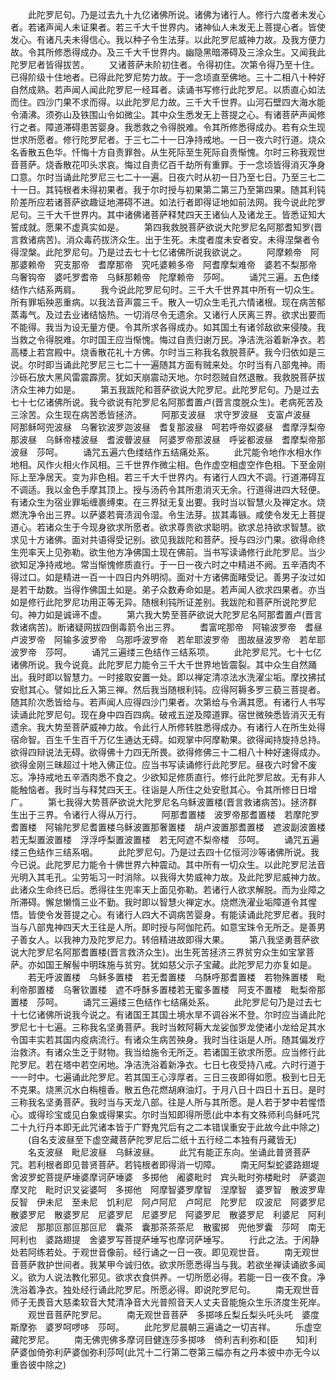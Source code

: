 <!-- { "loadSidebar": true } -->
　　此陀罗尼句。乃是过去九十九亿诸佛所说。诸佛为诸行人。修行六度者未发心者。若诸声闻人未证果者。若三千大千世界内。诸神仙人未发无上菩提心者。皆使发心。有诸凡夫未得信心。我以种子令生法芽。以此陀罗尼威神力故。及我方便力故。令其所修悉得成办。及三千大千世界内。幽隐黑暗滞碍及三涂众生。又闻我此陀罗尼者皆得拔苦。
　　又诸菩萨未阶初住者。令得初住。次第令得乃至十住。已得阶级十住地者。已得此陀罗尼势力故。于一念顷直至佛地。三十二相八十种好自然成熟。若声闻人闻此陀罗尼一经耳者。读诵书写修行此陀罗尼。以质直心如法而住。四沙门果不求而得。以此陀罗尼力故。三千大千世界。山河石壁四大海水能令涌沸。须弥山及铁围山令如微尘。其中众生悉发无上菩提之心。有诸菩萨声闻修行之者。障道滞碍患苦婴身。我悉救之令得脱难。令其所修悉得成办。若有众生现世求所愿者。修行陀罗尼者。于三七二十一日净持戒地。一日一夜六时行道。烧众名香散五色华。忏悔十方自责罪咎。从生死际至生死际自责惭愧。尔时三称我观世音菩萨。烧香散花叩头求哀。悔过自责亿百千劫所有重罪。于一念顷皆得消灭净身口意。尔时当诵此陀罗尼三七二十一遍。日夜六时从初一日乃至七日。乃至三七二十一日。其钝根者未得初果者。我于尔时授与初果第二第三乃至第四果。随其利钝阶差所应若诸菩萨欲趣证地滞碍不进。如法行者即得证地如前法网。我今说此陀罗尼句。三千大千世界内。其中诸佛诸菩萨释梵四天王诸仙人及诸龙王。皆悉证知大誓成就。愿果不虚真实如是。
　　第四我救脱菩萨欲说大陀罗尼名阿那耆知罗(晋言救诸病苦)。消众毒药拔济众生。出于生死。未度者度未安者安。未得涅槃者令得涅槃。此陀罗尼句。乃是过去七十七亿诸佛所说我欲说之。
　　阿摩赖帝　阿那婆赖帝　究支那帝　耆摩那帝　究吒婆赖多帝　阿耆摩梨难帝　婆若不梨那帝　乌奢钩帝　婆吒罗耆帝　乌稣那赖帝　陀摩赖帝　莎呵。
　　诵咒三遍。五色缕结作六结系两肩。
　　我今说此陀罗尼句时。三千大千世界其中所有一切众生。所有罪垢殃恶重病。以我法音声震三千。散入一切众生毛孔六情诸根。现在病苦郁蒸毒气。及过去业诸结恼热。一切消尽令无遗余。又诸行人厌离三界。欲求出要而不能得。我当为设无量方便。令其所求各得成办。如其国土有诸邻敌欲来侵陵。我当救之令得脱难。尔时国王应当惭愧。悔过自责归谢万民。净洁洗浴着新净衣。若高楼上若宫殿中。烧香散花礼十方佛。尔时当三称我名救脱菩萨。我今归依如是三说。尔时即当诵此陀罗尼三七二十一遍随其方面有贼来处。尔时当有八部鬼神。雨沙砾石放大黑风雷震霹雳。犹如天崩震动天地。尔时怨贼自然退散。我救脱菩萨拔济众生神力如是。
　　第五我跋陀和菩萨欲说大陀罗尼。此陀罗尼句。乃是过去七十七亿诸佛所说。我今欲说有陀罗尼名阿那耆置卢(晋言度脱众生)。老病死苦及三涂苦。众生现在病苦悉皆拯济。
　　阿那支波昼　求守罗波昼　支富卢波昼　阿那稣呵兜波昼　乌奢钦波罗迦波昼　耆复那波昼　呵若呼帝奴婆昼　耆摩浮梨帝那波昼　乌稣帝楼波昼　耆波瞢波昼　阿婆罗帝那波昼　呼娑都波昼　耆摩梨帝那波昼　莎呵。
　　诵咒五遍六色缕结作五结痛处系。
　　此咒能令地作水相水作地相。风作火相火作风相。三千世界作微尘相。色作虚空相虚空作色相。下至金刚际上至净居天。变为非色相。若三千大千世界内。有诸行人四大不调。行道滞碍互不调适。我以金色手摩其顶上。授与汤药令其所患消灭无余。行道得进四大轻便。有诸众生为宿业罪垢缠裹缚束。在三界狱无复出要。我时当以智慧火及禅定水。烧燃洗净令出三界。以萨婆若膏渍润令湿。令生法芽。拔其毒镞。咸使令发无上菩提道心。若诸众生于今现身欲求所愿者。欲求尊贵欲求聪明。欲求总持欲求智慧。欲求见十方诸佛。面对共语得受记别。欲见我跋陀和菩萨。授与四沙门果。欲得命终生兜率天上见弥勒。欲生他方净佛国土现在佛前。当书写读诵修行此陀罗尼。当少欲知足净持戒地。常当惭愧修质直行。于一日一夜六时之中精进不阙。五辛酒肉不得过口。如是精进一百一十四日内外明彻。面对十方诸佛面睹受记。善男子汝过如是若干劫数。当得作佛国土如是。弟子众数寿命如是。若声闻人欲求四果者。亦当如是修行此陀罗尼功用正等无异。随根利钝所证差别。我跋陀和菩萨所说陀罗尼句。神力如是诚谛不虚。
　　第六我大势至菩萨欲说大陀罗尼名阿那耆置卢(晋言救诸病苦)。断诸疑网拔四倒毒箭令出三界。
　　耆富咤那帝　阿输波罗帝　耆昼卢波罗帝　阿输多波罗帝　乌那呼波罗帝　若牟耶波罗帝　图故昼波罗帝　若牟耶波罗帝　莎呵。
　　诵咒三遍缕三色结作三结系项。
　　此陀罗尼咒。七十七亿诸佛所说。我今说竟。此陀罗尼力能令三千大千世界地皆震裂。其中众生自然踊出。我时即以智慧力。一时接取安置一处。即以禅定清凉法水洗濯尘垢。摩抆拂拭安慰其心。譬如比丘入第三禅。然后我当随根利钝。应得阿耨多罗三藐三菩提者。随其阶次悉皆给与。若声闻人应得四沙门果者。次第给与令满其愿。有诸行人书写读诵此陀罗尼句。现在身中四百四病。破戒五逆及障道罪。宿世微殃悉皆消灭无有遗余。我大势至菩萨威神力故。令此行人所修转胜悉得成办。有诸行人在所生处得宿命智。百生千生百千万亿生通达无碍。如观掌中阿摩勒果。欲得闻持旋持总持。欲得四辩说法无碍。欲得佛十力四无所畏。欲得修佛三十二相八十种好速得成办。欲得金刚三昧超过十地入佛正位。应当书写读诵修行此陀罗尼。昼夜六时曾不废忘。净持戒地五辛酒肉悉不食之。少欲知足修质直行。修行此陀罗尼故。无有非人能触恼者。我时当与释梵四天王。往诣是人所住之处安慰其心。令其所修日日增广。
　　第七我得大势菩萨欲说大陀罗尼名乌稣波置楼(晋言救诸病苦)。拯济群生出于三界。令诸行人得从万行。
　　阿那耆置楼　波罗帝那耆置楼　若摩陀罗耆置楼　阿输陀罗尼耆置楼乌稣波置那奢置楼　胡卢波置那耆置楼　遮波副波置楼　若无梨置波置楼　浮浮呼梨置波置楼　若无阿遮不梨帝楼　莎呵。
　　诵咒五遍缕三色结作三结系咽。
　　此陀罗尼句。乃是过去四十亿恒河沙等诸佛所说。我今已说。此陀罗尼力能令十佛世界六种震动。其中所有一切众生。以此陀罗尼法音光明入其毛孔。尘劳垢习一时消除。以我得大势威神力故。及此陀罗尼威神力故。此诸众生命终已后。悉得往生兜率天上面见弥勒。若诸行人欲求解脱。而为业障之所滞碍。懈怠懒惰三业不勤。我时即以智慧火禅定水。烧燃洗濯业垢障道令其惺悟。皆使令发菩提之心。有诸行人四大不调病苦婴身。有能读诵此陀罗尼者。我时当与八部鬼神四天大王往是人所。即时授与阿伽陀药。如意宝珠令无所乏。是善男子善女人。以我神力及陀罗尼力。转倍精进故即得大果。
　　第八我坚勇菩萨欲说大陀罗尼名阿那耆置楼(晋言救济众生)。出生死苦拯济三界贫穷众生如宝掌菩萨。亦如国王解髻中明珠施与贫穷。犹如慈父示子宝藏。此陀罗尼力亦复如是。
　　若无呼波置楼　乌稣多置楼　若无耆置楼　乌酥呼那耆置楼　若物殊置楼　毗利帝那置楼　乌奢钦置楼　遮不呼酥多置楼若无蜜多置楼　阿支不置楼　毗梨帝那置楼　莎呵。
　　诵咒三遍缕三色结作七结痛处系。
　　此陀罗尼句乃是过去七十七亿诸佛所说我今说之。有诸国王其国土境水旱不调谷米不登。尔时应当诵此陀罗尼七十七遍。三称我名坚勇菩萨。我时当敕阿耨大龙娑伽罗龙使诸小龙给足其水令国丰实若其国内疫病流行。有诸众生病苦殃身。我时当往诣是人所。随其偏发疗治救济。有诸众生乏于财物。我当给施令无所乏。若诸国王欲求所愿。应当修行此陀罗尼。若在塔中若空闲地。净洁洗浴着新净衣。七日七夜受持八戒。六时行道于一一时中。七遍诵此陀罗尼。若其国王心淳厚者。三日三夜即得如愿。极到七日无不克果。烧黑沉水白栴檀香。散五色花燃胡麻油灯。于月八日十四日十五日。是时三称我名坚勇菩萨。我时当与天龙八部。往是人所与其所愿。是人若于梦中若惺悟心。或得珍宝或见白象或得果实。尔时当知即得所愿(此中本有文殊师利鸟稣吒咒二十九行丹本即无此咒诸本皆于广野鬼咒后有之二本错误重安于此故今此中除之)
　　(自名支波昼至下虚空藏菩萨陀罗尼后二纸十五行经二本独有丹藏皆无)
　　名支波昼　毗尼波昼　乌稣波昼。
　　此咒有能正东向。坐诵此普贤菩萨咒。若利根者即见普贤菩萨。若钝根者即得消一切障。
　　南无阿梨蛇婆路翅堤舍波罗蛇菩提萨埵婆摩诃萨埵婆　多掷他　阇婆毗时　宾头毗时弥楼毗时　萨婆迦摩叉陀　毗时识叉娑婆呵　多掷他　阿摩智婆罗摩智　涅摩智　婆罗智　散波罗卑反智　伊未尼　至未尼　饥利尼　阿卢阿尼　卢呵尼　陀罗尼　叹波尼　阿婆罗尼　散婆罗尼　散婆罗尼　尼婆罗尼　尼婆罗尼　阿婆罗尼　散婆罗尼　利婆尼　阿利波尼　那那叵那叵那叵尼　囊茶　囊那茶茶茶尼　散蜜掷　兜他罗囊　莎呵　南无阿利也　婆路翅提　舍婆罗写菩提萨埵写也摩诃萨埵写。
　　行此之法。于闲静处若阿练若处。于观世音像前。经行诵之一日一夜。即见观世音。
　　南无观世音菩萨救护世间者。我某甲今诚归依。欲求所愿悉得当与我。若欲坐禅读诵欲多闻义。欲为人说法教化邪见。欲求衣食供养。一切所愿必得。若能一日一夜不食。净洗浴着净衣。独处经行诵此陀罗尼。所愿必得。即说陀罗尼句。
　　南无观世音师子无畏音大慈柔软音大梵清净音大光普照音天人丈夫音能施众生乐济度生死岸。
　　观世音菩萨陀罗尼。
　　南无观世音菩萨　多掷哆丘梨丘梨头吒头吒　婆度斯摩弥　婆罗呵啰哆　莎呵。
　　此陀罗尼晨朝三遍诵之一切吉祥。
　　乐虚空藏陀罗尼。
　　南无佛兜佛多摩诃目健连莎多掷哆　倚利吉利弥和[臣　　知]利　萨婆伽倚弥利萨婆伽弥利莎呵(此咒十二行第二卷第三幅亦有之丹本彼中亦无今以重沓彼中除之)
